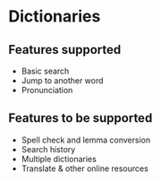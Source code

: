 # Dictionaries
## Features supported
+ Basic search
+ Jump to another word
+ Pronunciation

## Features to be supported
+ Spell check and lemma conversion
+ Search history
+ Multiple dictionaries
+ Translate & other online resources
